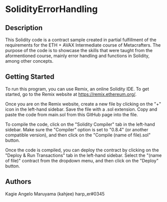 # SolidityErrorHandling

## Description

This Solidity code is a contract sample created in partial fulfillment of the requirements for the ETH + AVAX Intermediate course of Metacrafters. The purpose of the code is to showcase the skills that were taught from the aformentioned course, mainly error handling and functions in Solidity, among other concepts.

## Getting Started

To run this program, you can use Remix, an online Solidity IDE. To get started, go to the Remix website at https://remix.ethereum.org/.

Once you are on the Remix website, create a new file by clicking on the "+" icon in the left-hand sidebar. Save the file with a .sol extension. Copy and paste the code from main.sol from this GitHub page into the file.

To compile the code, click on the "Solidity Compiler" tab in the left-hand sidebar. Make sure the "Compiler" option is set to "0.8.4" (or another compatible version), and then click on the "Compile (name of file).sol" button.

Once the code is compiled, you can deploy the contract by clicking on the "Deploy & Run Transactions" tab in the left-hand sidebar. Select the "(name of file)" contract from the dropdown menu, and then click on the "Deploy" button.

## Authors

Kagie Angelo Maruyama (kahjee) 
harp_er#0345
